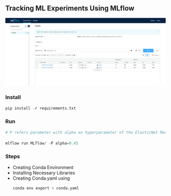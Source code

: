 ## Tracking ML Experiments Using MLflow

![MLflow Experiment Tracker](images/mlflow_experiment_tracker.png)

### Install

```python
pip install -r requirements.txt
```

### Run

```python
# P refers parameter with alpha as hyperparameter of the ElasticNet Model.

mlflow run MLflow/ -P alpha=0.45
```

### Steps

* Creating Conda Environment
* Installing Necessary Libraries
* Creating Conda.yaml using 
  ```python
  conda env export > conda.yaml
  ```

